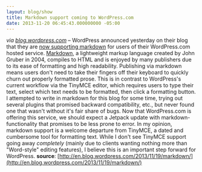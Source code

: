 ```yaml
---
layout: blog/show
title: Markdown support coming to WordPress.com
date: 2013-11-20 06:45:43.000000000 -05:00
---
```


*via [blog.wordpress.com](http://en.blog.wordpress.com)* – WordPress announced yesterday on their blog that they are [now supporting markdown](http://en.blog.wordpress.com/2013/11/19/markdown/) for users of their WordPress.com hosted service. [Markdown](http://daringfireball.net/projects/markdown/), a lightweight markup language created by John Gruber in 2004, compiles to HTML and is enjoyed by many publishers due to its ease of formatting and high readability. Publishing via markdown means users don't need to take their fingers off their keyboard to quickly churn out properly formatted prose. This is in contrast to WordPress's current workflow via the TinyMCE editor, which requires users to type their text, select which text needs to be formatted, then click a formatting button. I attempted to write in markdown for this blog for some time, trying out several plugins that promised backward compatibility, etc., but never found one that wasn't without it's fair share of bugs. Now that WordPress.com is offering this service, we should expect a Jetpack update with markdown-functionality that promises to be less prone to error. In my opinion, markdown support is a welcome departure from TinyMCE, a dated and cumbersome tool for formatting text. While I don't see TinyMCE support going away *completely* (mainly due to clients wanting nothing more than "Word-style" editing features), I believe this is an important step forward for WordPress. **source**: [http://en.blog.wordpress.com/2013/11/19/markdown/](http://en.blog.wordpress.com/2013/11/19/markdown/)
